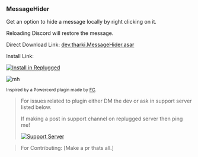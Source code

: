 ### MessageHider

Get an option to hide a message locally by right clicking on it.

Reloading Discord will restore the message.

Direct Download Link: [dev.tharki.MessageHider.asar](https://github.com/Yofukashi-No/MessageHider/releases/latest/download/dev.tharki.MessageHider.asar)

Install Link:

[![Install in Replugged](https://img.shields.io/badge/-Install%20in%20Replugged-blue?style=for-the-badge&logo=none)](https://replugged.dev/install?identifier=dev.tharki.MessageHider)

![mh](https://i.imgur.com/b5WXMcq.gif)

<sub>Inspired by a Powercord plugin made by [FC](https://github.com/FC5570/replugged/powercord-message-hider).</sub>


> For issues related to plugin either DM the dev or ask in support server listed below.
>
>If making a post in support channel on replugged server then ping me!
>
> [![Support Server](https://discordapp.com/api/guilds/919649417005506600/widget.png?style=banner3)](https://discord.gg/SgKSKyh9gY)

> For Contributing: [Make a pr thats all.]
